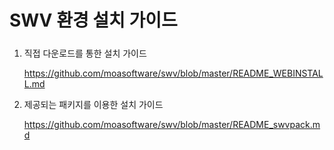 # SWV 환경 설치 가이드

##### 

1. 직접 다운로드를 통한 설치 가이드

   https://github.com/moasoftware/swv/blob/master/README_WEBINSTALL.md



2. 제공되는 패키지를 이용한 설치 가이드

   https://github.com/moasoftware/swv/blob/master/README_swvpack.md
